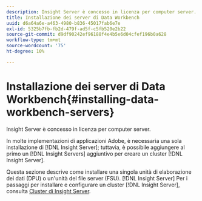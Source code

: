 ```yaml
---
description: Insight Server è concesso in licenza per computer server.
title: Installazione dei server di Data Workbench
uuid: d6a64a6e-a463-4980-b836-45017fab6e7e
exl-id: 5325b7fb-fb2d-479f-ad5f-c5fb520e2b22
source-git-commit: d9df90242ef96188f4e4b5e6d04cfef196b0a628
workflow-type: tm+mt
source-wordcount: '75'
ht-degree: 10%

---
```


# Installazione dei server di Data Workbench{#installing-data-workbench-servers}

Insight Server è concesso in licenza per computer server.

In molte implementazioni di applicazioni Adobe, è necessaria una sola installazione di [!DNL Insight Server]; tuttavia, è possibile aggiungere al primo un [!DNL Insight Servers] aggiuntivo per creare un cluster [!DNL Insight Server].

Questa sezione descrive come installare una singola unità di elaborazione dei dati (DPU) o un&#39;unità del file server (FSU). [!DNL Insight Server] Per i passaggi per installare e configurare un cluster [!DNL Insight Server], consulta [Cluster di Insight Server](../../../home/c-inst-svr/c-install-ins-svr/c-ins-svr-clstrs/c-abt-ins-svr-clsters.md).
